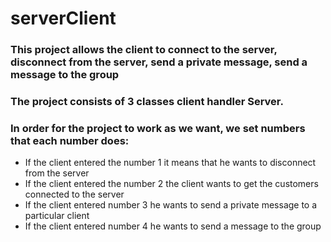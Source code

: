 # serverClient
### This project allows the client to connect to the server, disconnect from the server, send a private message, send a message to the group
### The project consists of 3 classes client handler Server.
### In order for the project to work as we want, we set numbers that each number does:
* If the client entered the number 1 it means that he wants to disconnect from the server
* If the client entered the number 2 the client wants to get the customers connected to the server
* If the client entered number 3 he wants to send a private message to a particular client
* If the client entered number 4 he wants to send a message to the group



